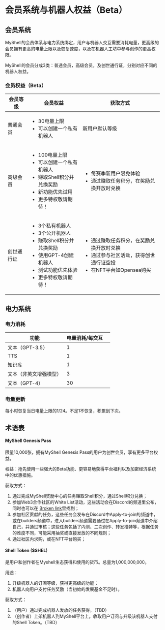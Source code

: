 # 会员系统与机器人权益（Beta）

## 会员系统

MyShell的会员体系与电力系统绑定，用户与机器人交互需要消耗电量，更高级的会员拥有更高的电量上限以及恢复速度，以及在机器人工坊中参与创作的更高权限。

MyShell的会员分成3类：普通会员，高级会员，及创世通行证，分别对应不同的机器人权益。

### 会员权益（Beta）

| 会员等级  | 会员权益                                                                                                                        | 获取方式                                                                                      |
| ----- | --------------------------------------------------------------------------------------------------------------------------- | ----------------------------------------------------------------------------------------- |
| 普通会员  | <ul><li>30电量上限</li><li>可以创建一个私有机器人</li></ul>                                                                                | 新用户默认等级                                                                                   |
| 高级会员  | <ul><li>100电量上限</li><li>可以创建一个私有机器人</li><li>赚取Shell积分并兑换奖励</li><li>新功能优先试用</li><li>更多特权敬请期待！</li></ul>                      | <ul><li>每赛季新用户限免体验</li><li>通过赚取任务积分，在奖励兑换开放时兑换</li></ul>                                  |
| 创世通行证 | <ul><li>3个私有机器人 </li><li>3个公开机器人 </li><li>赚取Shell积分并兑换奖励</li><li>使用GPT-4创建机器人 </li><li>测试功能优先体验</li><li>更多特权敬请期待！</li></ul> | <ul><li>通过赚取任务积分，在奖励兑换开放时兑换</li><li>通过参与社区活动，获得创世通行证空投</li><li>在NFT平台如Opensea购买</li></ul> |

## 电力系统

### 电力消耗

<table><thead><tr><th>功能</th><th>电量消耗/每交互</th><th data-hidden></th></tr></thead><tbody><tr><td>文本（GPT-3.5）</td><td>1</td><td></td></tr><tr><td>TTS</td><td>1</td><td></td></tr><tr><td>知识库</td><td>1</td><td></td></tr><tr><td>文本（非英文增强模型）</td><td>3</td><td></td></tr><tr><td>文本（GPT-4）</td><td>30</td><td></td></tr></tbody></table>

### 电量更新

每小时恢复当日电量上限的1/24。不足1不恢复，积累到下次。

## 术语表

#### MyShell Genesis Pass

限量10,000张，拥有MyShell Genesis Pass的用户为创世会员，享有更多平台权益。

权益：抢先使用一些强大的Beta功能、更容易地获得平台福利以及加密经济系统中的优惠措施。

获取方式：

1. 通过完成MyShell奖励中心的任务赚取Shell积分，通过Shell积分兑换；
2. 参加Web3合作社区的White List活动，这些活动会在Discord的频道里公布，同时也可以在 [Broken link](broken-reference "mention")里找到；
3. 参加社区贡献的任务，这些任务会发布在Discord中Apply-to-join的频道中，或在builders频道中，进入builders频道需要通过在Apply-to-join频道中介绍自己，并通过审核；这些任务包括了内测、二次创作、转发推特等，根据任务的难度不同，可能采用抽奖或直接发放的不同规则；
4. 通过社区内求购，或在NFT平台购买；

#### Shell Token ($SHEL)

是用户和创作者在Myshell生态获得和使用的货币。总量为1,000,000,000。

用途：

1. 升级机器人的订阅等级，获得更高级的功能；
2. 机器人向用户支付任务奖励（当初始的发展基金不足时）。

获取方式：

1. （用户）通过完成机器人发放的任务获得。（TBD）
2. （创作者）上架机器人到MyShell平台上，收取用户订阅与升级该机器人支付的Shell Token。（TBD）

